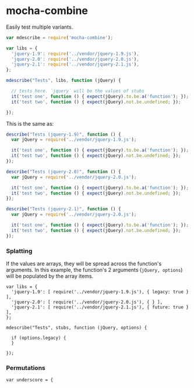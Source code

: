 # mocha-combine

Easily test multiple variants.

```js
var mdescribe = require('mocha-combine');

var libs = {
  'jquery-1.9': require('../vendor/jquery-1.9.js'),
  'jquery-2.0': require('../vendor/jquery-2.0.js'),
  'jquery-2.1': require('../vendor/jquery-2.1.js'),
};

mdescribe("Tests", libs, function (jQuery) {

  // tests here. `jquery` will be the values of stubs
  it('test one', function () { expect(jQuery).to.be.a('function'); });
  it('test two', function () { expect(jQuery).not.be.undefined; });

});
```

This is the same as:

```js
describe("Tests (jquery-1.9)", function () {
  var jQuery = require('../vendor/jquery-1.9.js');

  it('test one', function () { expect(jQuery).to.be.a('function'); });
  it('test two', function () { expect(jQuery).not.be.undefined; });
});

describe("Tests (jquery-2.0)", function () {
  var jQuery = require('../vendor/jquery-2.0.js');

  it('test one', function () { expect(jQuery).to.be.a('function'); });
  it('test two', function () { expect(jQuery).not.be.undefined; });
});

describe("Tests (jquery-2.1)", function () {
  var jQuery = require('../vendor/jquery-2.0.js');

  it('test one', function () { expect(jQuery).to.be.a('function'); });
  it('test two', function () { expect(jQuery).not.be.undefined; });
});
```

### Splatting

If the values are arrays, they will be spread across the function's arguments.
In this example, the function's 2 arguments (`jQuery, options`) will be 
populated by the array items.

```
var libs = {
  'jquery-1.9': [ require('../vendor/jquery-1.9.js'), { legacy: true } ],
  'jquery-2.0': [ require('../vendor/jquery-2.0.js'), { } ],
  'jquery-2.1': [ require('../vendor/jquery-2.1.js'), { future: true } ],
};

mdescribe("Tests", stubs, function (jQuery, options) {

  if (options.legacy) {
  }

});
```

### Permutations

```
var underscore = {
```
